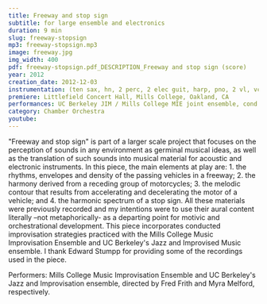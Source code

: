 ```yaml
---
title: Freeway and stop sign
subtitle: for large ensemble and electronics
duration: 9 min
slug: freeway-stopsign
mp3: freeway-stopsign.mp3
image: freeway.jpg
img_width: 400
pdf: freeway-stopsign.pdf_DESCRIPTION_Freeway and stop sign (score)
year: 2012
creation_date: 2012-12-03
instrumentation: (ten sax, hn, 2 perc, 2 elec guit, harp, pno, 2 vl, vc, db, 2 electronics)
premiere: Littlefield Concert Hall, Mills College, Oakland, CA
performances: UC Berkeley JIM / Mills College MIE joint ensemble, cond. Christopher Luna-Mega. Oakland, CA | The Luna Ensemble. San Francisco | University of Virginia New Music Ensemble. Charlottesville
category: Chamber Orchestra
youtube:
---
```


"Freeway and stop sign" is part of a larger scale project that focuses on the perception of sounds in any environment as germinal musical ideas, as well as the translation of such sounds into musical material for acoustic and electronic instruments. In this piece, the main elements at play are: 1. the rhythms, envelopes and density of the passing vehicles in a freeway; 2. the harmony derived from a receding group of motorcycles; 3. the melodic contour that results from accelerating and decelerating the motor of a vehicle; and 4. the harmonic spectrum of a stop sign. All these materials were previously recorded and my intentions were to use their aural content literally –not metaphorically- as a departing point for motivic and orchestrational development. This piece incorporates conducted improvisation strategies practiced with the Mills College Music Improvisation Ensemble and UC Berkeley's Jazz and Improvised Music ensemble. I thank Edward Stumpp for providing some of the recordings used in the piece. 

Performers: Mills College Music Improvisation Ensemble and UC Berkeley's Jazz and Improvisation ensemble, directed by Fred Frith and Myra Melford, respectively.